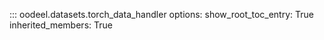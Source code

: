 ::: oodeel.datasets.torch_data_handler
    options:
        show_root_toc_entry: True
        inherited_members: True
